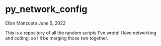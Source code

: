 # py_network_config
Elian Manzueta
June 5, 2022


This is a repository of all the random scripts I've wrote! I love networking and coding, so I'll be merging those two together. 
